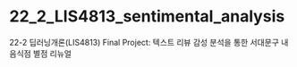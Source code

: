 # 22_2_LIS4813_sentimental_analysis
22-2 딥러닝개론(LIS4813) Final Project: 텍스트 리뷰 감성 분석을 통한 서대문구 내 음식점 별점 리뉴얼
